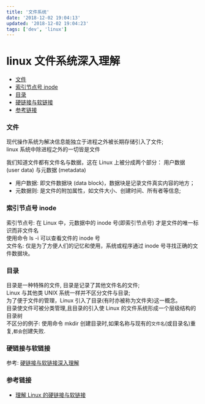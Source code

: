 ```yaml
---
title: '文件系统'
date: '2018-12-02 19:04:13'
updated: '2018-12-02 19:04:23'
tags: ['dev', 'linux']
---
```

# linux 文件系统深入理解

<!-- MarkdownTOC -->

- [文件](#%E6%96%87%E4%BB%B6)
- [索引节点号 inode](#%E7%B4%A2%E5%BC%95%E8%8A%82%E7%82%B9%E5%8F%B7-inode)
- [目录](#%E7%9B%AE%E5%BD%95)
- [硬链接与软链接](#%E7%A1%AC%E9%93%BE%E6%8E%A5%E4%B8%8E%E8%BD%AF%E9%93%BE%E6%8E%A5)
- [参考链接](#%E5%8F%82%E8%80%83%E9%93%BE%E6%8E%A5)

<!-- /MarkdownTOC -->

<a id="%E6%96%87%E4%BB%B6"></a>
### 文件
现代操作系统为解决信息能独立于进程之外被长期存储引入了文件;  
linux 系统中除进程之外的一切皆是文件  

我们知道文件都有文件名与数据，这在 Linux 上被分成两个部分： 用户数据 (user data) 与元数据 (metadata)

-   用户数据: 即文件数据块 (data block)，数据块是记录文件真实内容的地方；
-   元数据则: 是文件的附加属性，如文件大小、创建时间、所有者等信息;

<a id="%E7%B4%A2%E5%BC%95%E8%8A%82%E7%82%B9%E5%8F%B7-inode"></a>
### 索引节点号 inode
索引节点号: 在 Linux 中，元数据中的 inode 号(即索引节点号) 才是文件的唯一标识而非文件名  
使用命令 ls -i 可以查看文件的 inode 号  
文件名: 仅是为了方便人们的记忆和使用，系统或程序通过 inode 号寻找正确的文件数据块。

<a id="%E7%9B%AE%E5%BD%95"></a>
### 目录
目录是一种特殊的文件, 目录是记录了其他文件名的文件;  
Linux 与其他类 UNIX 系统一样并不区分文件与目录;  
为了便于文件的管理，Linux 引入了目录(有时亦被称为文件夹)这一概念。  
目录使文件可被分类管理,且目录的引入使 Linux 的文件系统形成一个层级结构的目录树  
不区分的例子: 使用命令 mkdir 创建目录时,如果名称与现有的`文件名`(或目录名)重复,`都会`创建失败.

<a id="%E7%A1%AC%E9%93%BE%E6%8E%A5%E4%B8%8E%E8%BD%AF%E9%93%BE%E6%8E%A5"></a>
### 硬链接与软链接
参考: <a href="./硬链接与软链接.md">硬链接与软链接深入理解</a>

<a id="%E5%8F%82%E8%80%83%E9%93%BE%E6%8E%A5"></a>
### 参考链接
-    [理解 Linux 的硬链接与软链接](https://www.ibm.com/developerworks/cn/linux/l-cn-hardandsymb-links/index.html)
